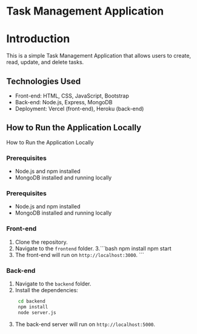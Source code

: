 # Task Management Application

# Introduction

This is a simple Task Management Application that allows users to create, read, update, and delete tasks.

## Technologies Used

- Front-end: HTML, CSS, JavaScript, Bootstrap
- Back-end: Node.js, Express, MongoDB
- Deployment: Vercel (front-end), Heroku (back-end)

## How to Run the Application Locally
How to Run the Application Locally

### Prerequisites

- Node.js and npm installed
- MongoDB installed and running locally
    

  
### Prerequisites

- Node.js and npm installed
- MongoDB installed and running locally

### Front-end

1. Clone the repository.
2. Navigate to the `frontend` folder.
3.```bash
    npm install
    npm start
4. The front-end will run on `http://localhost:3000`.   ```

### Back-end

1. Navigate to the `backend` folder.
2. Install the dependencies:
   ```bash
    cd backend
    npm install
    node server.js
    ```
4. The back-end server will run on `http://localhost:5000`.
